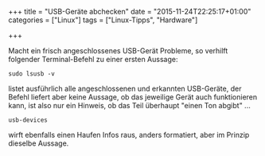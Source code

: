 +++
title 		= "USB-Geräte abchecken"
date 		= "2015-11-24T22:25:17+01:00"
categories 	= ["Linux"]
tags 		= ["Linux-Tipps", "Hardware"]

+++

Macht ein frisch angeschlossenes USB-Gerät Probleme, so verhilft folgender Terminal-Befehl zu einer ersten Aussage:

    sudo lsusb -v

listet ausführlich alle angeschlossenen und erkannten USB-Geräte,<!--more-->
der Befehl liefert aber keine Aussage, ob das jeweilige Gerät auch funktionieren kann, ist also nur ein Hinweis, ob das Teil überhaupt "einen Ton abgibt" ...

    usb-devices

wirft ebenfalls einen Haufen Infos raus, anders formatiert, aber im Prinzip dieselbe Aussage.